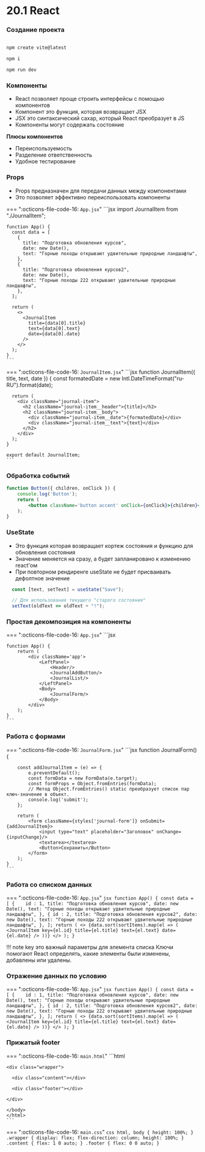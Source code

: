 # 20.1 React


### Создание проекта

```bash

npm create vite@latest

npm i

npm run dev

```

### Компоненты

- React позволяет проще строить интерфейсы с помощью компонентов
- Компонент это функция, которая возвращает JSX
- JSX это синтаксический сахар, который React преобразует в JS
- Компоненты могут содержать состояние

**Плюсы компонентов**

- Переиспользуемость
- Разделение ответственность
- Удобное тестирование

### Props

- Props предназначен для передачи данных между компонентами
- Это позволяет эффективно переиспользовать компоненты

=== ":octicons-file-code-16: `App.jsx`"
    ```jsx
    import JournalItem from "./JournalItem";

    function App() {
      const data = [
        {
          title: "Подготовка обновления курсов",
          date: new Date(),
          text: "Горные походы открывают удвительные природные ландшафты",
        },
        {
          title: "Подготовка обновления курсов2",
          date: new Date(),
          text: "Горные походы 222 открывают удвительные природные ландшафты",
        },
      ];

      return (
        <>
          <JournalItem
            title={data[0].title}
            text={data[0].text}
            date={data[0].date}
          />
        </>
      );
    }
    ```

=== ":octicons-file-code-16: `JournalItem.jsx`"
    ```jsx
      function JournalItem({ title, text, date }) {
      const formatedDate = new Intl.DateTimeFormat("ru-RU").format(date);

      return (
        <div className="journal-item">
          <h2 className="journal-item__header">{title}</h2>
          <h2 className="journal-item__body">
            <div className="journal-item__date">{formatedDate}</div>
            <div className="journal-item__text">{text}</div>
          </h2>
        </div>
      );
    }

    export default JournalItem;
    ```

### Обработка событий

```jsx
function Button({ children, onClick }) {
    console.log('Button');
    return (
        <button className='button accent' onClick={onClick}>{children}</button>
    );
}
```

### UseState

- Это функция которая возвращает кортеж состояния и функцию для обновления состояния
- Значение меняется на сразу, а будет запланировано к изменению react'ом
- При повторном рендиренге useState не будет присваивать дефолтное значение

```jsx
  const [text, setText] = useState("Save");

  // Для использования текущего "старого состояния"
  setText(oldText => oldText + "!");
```

### Простая декомпозиция на компоненты

=== ":octicons-file-code-16: `App.jsx`"
    ```jsx

    function App() {
        return (
            <div className='app'>
                <LeftPanel>
                    <Header/>
                    <JournalAddButton/>
                    <JournalList/>
                </LeftPanel>
                <Body>
                    <JournalForm/>
                </Body>
            </div>
        );
    }
    ```

### Работа с формами

=== ":octicons-file-code-16: `JournalForm.jsx`"
    ```jsx
    function JournalForm() {
        
        const addJournalItem = (e) => {
            e.preventDefault();
            const formData = new FormData(e.target);
            const formProps = Object.fromEntries(formData);
            // Метод Object.fromEntries() static преобразует список пар ключ-значение в объект.
            console.log('submit');
        };

        return (
            <form className={styles['journal-form']} onSubmit={addJournalItem}>
                <input type="text" placeholder="Заголовок" onChange={inputChange}/>
                <textarea></textarea>
                <Button>Сохранить</Button>
            </form>
        );
    }
    ```

### Работа со списком данных

=== ":octicons-file-code-16: `App.jsx`"
    ```jsx
    function App() {
        const data = [
            {   
                id : 1,
                title: "Подготовка обновления курсов",
                date: new Date(),
                text: "Горные походы открывают удвительные природные ландшафты",
            },
            {
                id : 2,
                title: "Подготовка обновления курсов2",
                date: new Date(),
                text: "Горные походы 222 открывают удвительные природные ландшафты",
            },
            ];
            return (
            <>
                {data.sort(sortItems).map(el => (
                    <JournalItem key={el.id}
                        title={el.title}
                        text={el.text}
                        date={el.date}
                    />
                ))}
            </>
        );
    }
    ```

!!! note
    key это важный параметры для элемента списка
    Ключи помогают React определять, какие элементы были изменены, добавлены или удалены.

### Отражение данных по условию

=== ":octicons-file-code-16: `App.jsx`"
    ```jsx
    function App() {
        const data = [
            {   
                id : 1,
                title: "Подготовка обновления курсов",
                date: new Date(),
                text: "Горные походы открывают удвительные природные ландшафты",
            },
            {
                id : 2,
                title: "Подготовка обновления курсов2",
                date: new Date(),
                text: "Горные походы 222 открывают удвительные природные ландшафты",
            },
            ];
            return (
            <>
                {data.sort(sortItems).map(el => (
                    <JournalItem key={el.id}
                        title={el.title}
                        text={el.text}
                        date={el.date}
                    />
                ))}
            </>
        );
    }
    ```




### Прижатый footer

=== ":octicons-file-code-16: `main.html`"
    ```html
    <html>
    <body>

    <div class="wrapper">

      <div class="content"></div>

      <div class="footer"></div>

    </div>

    </body>
    </html>
    ```

=== ":octicons-file-code-16: `main.css`"
    ```css
    html,
    body {
      height: 100%;
    }
    .wrapper {
      display: flex;
      flex-direction: column;
      height: 100%;
    }
    .content {
      flex: 1 0 auto;
    }
    .footer {
      flex: 0 0 auto;
    }
    ```

